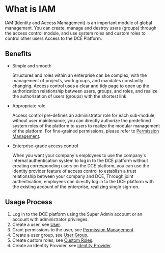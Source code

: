 # What is IAM

IAM (Identity and Access Management) is an important module of global management. You can create, manage and destroy users (groups) through the access control module, and use system roles and custom roles to control other users Access to the DCE Platform.

## Benefits

- Simple and smooth

    Structures and roles within an enterprise can be complex, with the management of projects, work groups, and mandates constantly changing. Access control uses a clear and tidy page to open up the authorization relationship between users, groups, and roles, and realize the authorization of users (groups) with the shortest link.

- Appropriate role

    Access control pre-defines an administrator role for each sub-module, without user maintenance, you can directly authorize the predefined system roles of the platform to users to realize the modular management of the platform. For fine-grained permissions, please refer to [Permission Management](role.md).

- Enterprise-grade access control

    When you want your company's employees to use the company's internal authentication system to log in to the DCE platform without creating corresponding users on the DCE platform, you can use the identity provider feature of access control to establish a trust relationship between your company and DCE, Through joint authentication, employees can directly log in to the DCE platform with the existing account of the enterprise, realizing single sign-on.

## Usage Process

1. Log in to the DCE platform using the Super Admin account or an account with administrator privileges.
2. Create a user, see [User](user.md).
3. Grant permissions to the user, see [Permission Management](role.md).
4. Create a user group, see [User Group](group.md).
5. Create custom roles, see [Custom Roles](role.md).
6. Create an Identity Provider, see [Identity Provider](idprovider.md).
